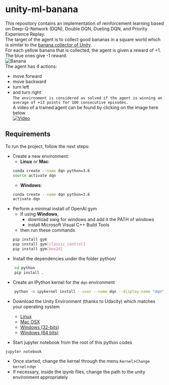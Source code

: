 # unity-ml-banana
This repository contains an implementation of reinforcement learning based on Deep-Q-Network (DQN), Double DQN, Dueling DQN, and Priority Experience Replay.<br/>
The target of the agent is to collect good bananas in a square world which is similar to the [banana collector of Unity](https://github.com/Unity-Technologies/ml-agents/blob/master/docs/Learning-Environment-Examples.md#banana-collector).<br/>
For each yellow banana that is collected, the agent is given a reward of +1. The blue ones give -1 reward.<br/>
![Banana](images/banana.png)<br/>
The agent has 4 actions:
* move forward
* move backward
* turn left
* and turn right<br/>
`The environment is considered as solved if the agent is winning an average of +13 points for 100 consecutive episodes.`<br/>
A video of a trained agent can be found by clicking on the image here below <br/>
[![Video](https://img.youtube.com/vi/Ig4i73Y92EQ/0.jpg)](https://www.youtube.com/watch?v=Ig4i73Y92EQ)





## Requirements
To run the project, follow the next steps:
* Create a new environment:
	* __Linux__ or __Mac__: 
	```bash
	conda create --name dqn python=3.6
	source activate dqn
	```
	* __Windows__: 
	```bash
	conda create --name dqn python=3.6 
	activate dqn
	```
* Perform a minimal install of OpenAI gym
	* If using __Windows__, 
		* download swig for windows and add it the PATH of windows
		* install Microsoft Visual C++ Build Tools
	* then run these commands
	```bash
	pip install gym
	pip install gym[classic_control]
	pip install gym[box2d]
	```
* Install the dependencies under the folder python/
```bash
	cd python
	pip install .
```
* Create an IPython kernel for the `dqn` environment
```bash
	python -m ipykernel install --user --name dqn --display-name "dqn"
```
* Download the Unity Environment (thanks to Udacity) which matches your operating system
	* [Linux](https://s3-us-west-1.amazonaws.com/udacity-drlnd/P1/Banana/Banana_Linux.zip)
	* [Mac OSX](https://s3-us-west-1.amazonaws.com/udacity-drlnd/P1/Banana/Banana.app.zip)
	* [Windows (32-bits)](https://s3-us-west-1.amazonaws.com/udacity-drlnd/P1/Banana/Banana_Windows_x86.zip)
	* [Windows (64 bits)](https://s3-us-west-1.amazonaws.com/udacity-drlnd/P1/Banana/Banana_Windows_x86_64.zip)

* Start jupyter notebook from the root of this python codes
```bash
jupyter notebook
```
* Once started, change the kernel through the menu `Kernel`>`Change kernel`>`dqn`
* If necessary, inside the ipynb files, change the path to the unity environment appropriately

